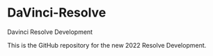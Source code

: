 # DaVinci-Resolve

Davinci Resolve Development

This is the GitHub repository for the new 2022 Resolve Development.
